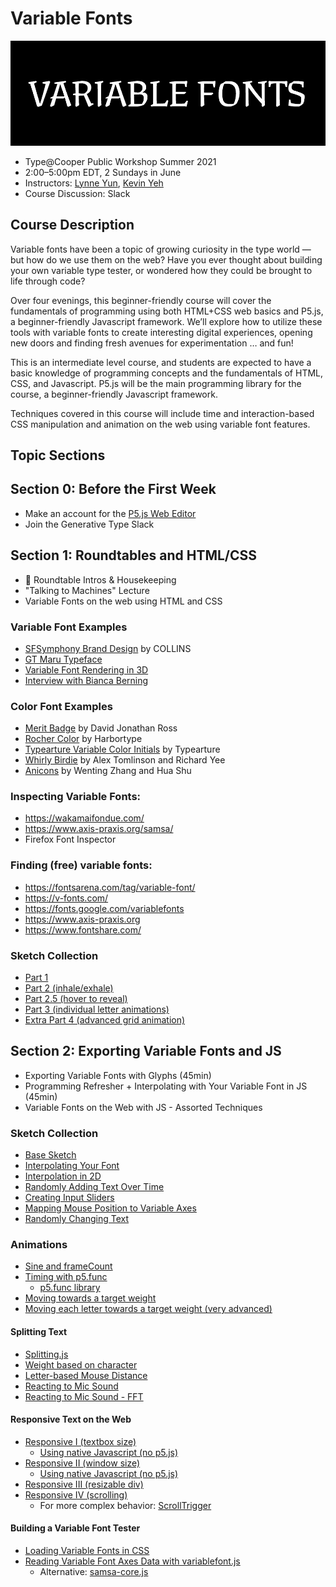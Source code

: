 # Variable Fonts

![](img/header.gif)

- Type@Cooper Public Workshop Summer 2021
- 2:00–5:00pm EDT, 2 Sundays in June
- Instructors: [Lynne Yun](https://lynneyun.com), [Kevin Yeh](http://kevbk.com)
- Course Discussion: Slack

## Course Description

Variable fonts have been a topic of growing curiosity in the type world — but how do we use them on the web? Have you ever thought about building your own variable type tester, or wondered how they could be brought to life through code?

Over four evenings, this beginner-friendly course will cover the fundamentals of programming using both HTML+CSS web basics and P5.js, a beginner-friendly Javascript framework. We’ll explore how to utilize these tools with variable fonts to create interesting digital experiences, opening new doors and finding fresh avenues for experimentation … and fun!

This is an intermediate level course, and students are expected to have a basic knowledge of programming concepts and the fundamentals of HTML, CSS, and Javascript. P5.js will be the main programming library for the course, a beginner-friendly Javascript framework. 

Techniques covered in this course will include time and interaction-based CSS manipulation and animation on the web using variable font features.

## Topic Sections

## Section 0: Before the First Week
- Make an account for the [P5.js Web Editor](https://editor.p5js.org/)
- Join the Generative Type Slack 

## Section 1: Roundtables and HTML/CSS

- 👋 Roundtable Intros & Housekeeping
- "Talking to Machines" Lecture
- Variable Fonts on the web using HTML and CSS

### Variable Font Examples
- [SFSymphony Brand Design](https://www.wearecollins.com/work/sf-symphony/) by COLLINS
- [GT Maru Typeface](https://www.gt-maru.com/)
- [Variable Font Rendering in 3D](https://twitter.com/kmkota0/status/1160929260271525888)
- [Interview with Bianca Berning](https://www.itsnicethat.com/news/dalton-maag-variable-fonts-opinion-graphic-design-100220)

### Color Font Examples
- [Merit Badge](https://djr.com/merit-badge) by David Jonathan Ross
- [Rocher Color](https://www.harbortype.com/rocher-color-making-a-variable-color-font/) by Harbortype
- [Typearture Variable Color Initials](https://www.typearture.com/variable-color-font-initials/) by Typearture
- [Whirly Birdie](https://whirlybirdie.com/) by Alex Tomlinson and Richard Yee
- [Anicons](https://typogram.github.io/Anicons/index.html) by Wenting Zhang and Hua Shu

### Inspecting Variable Fonts:
- https://wakamaifondue.com/
- https://www.axis-praxis.org/samsa/
- Firefox Font Inspector

### Finding (free) variable fonts:
- https://fontsarena.com/tag/variable-font/
- https://v-fonts.com/
- https://fonts.google.com/variablefonts
- https://www.axis-praxis.org
- https://www.fontshare.com/

### Sketch Collection
- [Part 1](https://editor.p5js.org/kyeah/sketches/5pDxUr4Q-)
- [Part 2 (inhale/exhale)](https://editor.p5js.org/kyeah/sketches/wDL2Dew9l)
- [Part 2.5 (hover to reveal)](https://editor.p5js.org/kyeah/sketches/1QyDvw5dq)
- [Part 3 (individual letter animations)](https://editor.p5js.org/kyeah/sketches/5DhcXolZa)
- [Extra Part 4 (advanced grid animation)](https://editor.p5js.org/kyeah/sketches/3wWYfAyrK)

## Section 2: Exporting Variable Fonts and JS

- Exporting Variable Fonts with Glyphs (45min)
- Programming Refresher + Interpolating with Your Variable Font in JS (45min)
- Variable Fonts on the Web with JS - Assorted Techniques

### Sketch Collection

- [Base Sketch](https://editor.p5js.org/kyeah/sketches/Kzb02Xkva)
- [Interpolating Your Font](https://editor.p5js.org/kyeah/sketches/QXV9e6QK_)
- [Interpolation in 2D](https://editor.p5js.org/kyeah/sketches/b9h7IYIDS)
- [Randomly Adding Text Over Time](https://editor.p5js.org/kyeah/sketches/bYUIsmulg)
- [Creating Input Sliders](https://editor.p5js.org/kyeah/sketches/p_iwM7r7v)
- [Mapping Mouse Position to Variable Axes](https://editor.p5js.org/kyeah/sketches/K3Ea1iOAX)
- [Randomly Changing Text](https://editor.p5js.org/kyeah/sketches/W8skHZPFb)

### Animations

- [Sine and frameCount](https://editor.p5js.org/kyeah/sketches/l5rmfvKNf)
- [Timing with p5.func](https://editor.p5js.org/kyeah/sketches/_d1Akpcce)
  - [p5.func library](https://idmnyu.github.io/p5.js-func/)
- [Moving towards a target weight](https://editor.p5js.org/kyeah/sketches/P199BSZWe)
- [Moving each letter towards a target weight (very advanced)](https://editor.p5js.org/kyeah/sketches/K8yw9tq-f)

#### Splitting Text

- [Splitting.js](https://splitting.js.org/)
- [Weight based on character](https://editor.p5js.org/kyeah/sketches/cw9J984Xb)
- [Letter-based Mouse Distance](https://editor.p5js.org/kyeah/sketches/BK_w1fVeF)
- [Reacting to Mic Sound](https://editor.p5js.org/kyeah/sketches/YmIRbifY4)
- [Reacting to Mic Sound - FFT](https://editor.p5js.org/kyeah/sketches/il95px5wt)

#### Responsive Text on the Web
 
- [Responsive I (textbox size)](https://editor.p5js.org/kyeah/sketches/K4zOwPxvu)
  - [Using native Javascript (no p5.js)](https://editor.p5js.org/kyeah/sketches/zJz_BDHyW)
- [Responsive II (window size)](https://editor.p5js.org/kyeah/sketches/RvQoj8Dmn)
  - [Using native Javascript (no p5.js)](https://editor.p5js.org/kyeah/sketches/MYP3U6LU1)
- [Responsive III (resizable div)](https://editor.p5js.org/kyeah/sketches/zy9C-DrFG)
- [Responsive IV (scrolling)](https://editor.p5js.org/kyeah/sketches/1jj1iu3RF)
  - For more complex behavior: [ScrollTrigger](https://greensock.com/scrolltrigger/)

#### Building a Variable Font Tester

- [Loading Variable Fonts in CSS](https://editor.p5js.org/kyeah/sketches/VD_0UNhh9)
- [Reading Variable Font Axes Data with variablefont.js](https://editor.p5js.org/kyeah/sketches/OXBVR2lA1)
  - Alternative: [samsa-core.js](https://github.com/Lorp/samsa/blob/master/docs/samsa-core.md)

